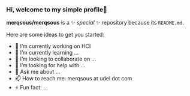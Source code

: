 ### Hi, welcome to my simple profile👋


**merqsous/merqsous** is a ✨ _special_ ✨ repository because its `README.md`.

Here are some ideas to get you started:

- 🔭 I’m currently working on HCI
- 🌱 I’m currently learning ...
- 👯 I’m looking to collaborate on ...
- 🤔 I’m looking for help with ...
- 💬 Ask me about ...
- 📫 How to reach me: merqsous at udel dot com
- ⚡ Fun fact: ...


